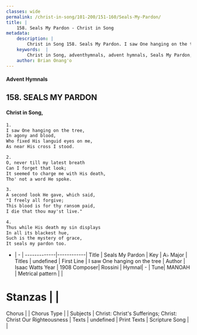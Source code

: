```yaml
---
classes: wide
permalink: /christ-in-song/101-200/151-160/Seals-My-Pardon/
title: |
    158. Seals My Pardon - Christ in Song
metadata:
    description: |
        Christ in Song 158. Seals My Pardon. I saw One hanging on the tree, In agony and blood, Who fixed His languid eyes on me, As near His cross I stood.
    keywords:  |
        Christ in Song, adventhymnals, advent hymnals, Seals My Pardon, I saw One hanging on the tree. 
    author: Brian Onang'o
---
```


#### Advent Hymnals
## 158. SEALS MY PARDON
####  Christ in Song,

```txt
1.
I saw One hanging on the tree,
In agony and blood,
Who fixed His languid eyes on me,
As near His cross I stood.

2.
O, never till my latest breath
Can I forget that look;
It seemed to charge me with His death,
Tho' not a word He spoke.

3.
A second look He gave, which said, 
"I freely all forgive;
This blood is for thy ransom paid,
I die that thou may'st live."

4.
Thus while His death my sin displays
In all its blackest hue,
Such is the mystery of grace,
It seals my pardon too.

```

- |   -  |
-------------|------------|
Title | Seals My Pardon |
Key | A♭ Major |
Titles | undefined |
First Line | I saw One hanging on the tree |
Author | Isaac Watts
Year | 1908
Composer| Rossini |
Hymnal|  - |
Tune| MANOAH |
Metrical pattern | |
# Stanzas |  |
Chorus |  |
Chorus Type |  |
Subjects | Christ: Christ's Sufferings; Christ: Christ Our Righteousness |
Texts | undefined |
Print Texts | 
Scripture Song |  |
    
